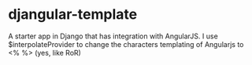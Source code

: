 djangular-template
==================

A starter app in Django that has integration with AngularJS. I use $interpolateProvider to change the characters templating of Angularjs to &lt;% %> (yes, like RoR)
